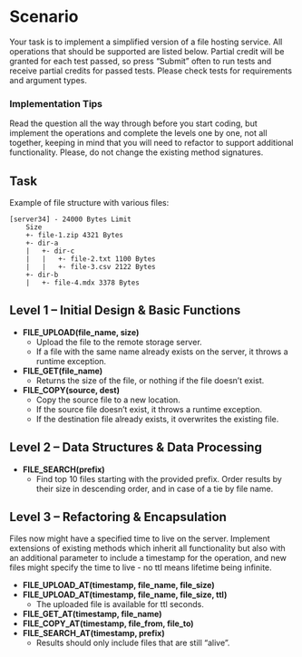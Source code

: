 # Scenario

Your task is to implement a simplified version of a file hosting service.
All operations that should be supported are listed below. Partial credit will be granted for each test passed, so
press “Submit” often to run tests and receive partial credits for passed tests. Please check tests for requirements
and argument types.

### Implementation Tips

Read the question all the way through before you start coding, but implement the operations and complete the
levels one by one, not all together, keeping in mind that you will need to refactor to support additional functionality.
Please, do not change the existing method signatures.

## Task

Example of file structure with various files:

```plaintext
[server34] - 24000 Bytes Limit
    Size
    +- file-1.zip 4321 Bytes
    +- dir-a
    |   +- dir-c
    |   |   +- file-2.txt 1100 Bytes
    |   |   +- file-3.csv 2122 Bytes
    +- dir-b
    |   +- file-4.mdx 3378 Bytes
```

## Level 1 – Initial Design & Basic Functions

- **FILE_UPLOAD(file_name, size)**
  - Upload the file to the remote storage server.
  - If a file with the same name already exists on the server, it throws a runtime exception.
- **FILE_GET(file_name)**
  - Returns the size of the file, or nothing if the file doesn’t exist.
- **FILE_COPY(source, dest)**
  - Copy the source file to a new location.
  - If the source file doesn’t exist, it throws a runtime exception.
  - If the destination file already exists, it overwrites the existing file.

## Level 2 – Data Structures & Data Processing

- **FILE_SEARCH(prefix)**
  - Find top 10 files starting with the provided prefix. Order results by their size in descending order, and in case of a tie by file name.

## Level 3 – Refactoring & Encapsulation

Files now might have a specified time to live on the server. Implement extensions of existing methods which inherit all functionality but also with an additional parameter to include a timestamp for the operation, and new files might specify the time to live - no ttl means lifetime being infinite.

- **FILE_UPLOAD_AT(timestamp, file_name, file_size)**
- **FILE_UPLOAD_AT(timestamp, file_name, file_size, ttl)**
  - The uploaded file is available for ttl seconds.
- **FILE_GET_AT(timestamp, file_name)**
- **FILE_COPY_AT(timestamp, file_from, file_to)**
- **FILE_SEARCH_AT(timestamp, prefix)**
  - Results should only include files that are still “alive”.
